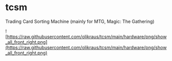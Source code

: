 # tcsm
Trading Card Sorting Machine (mainly for MTG, Magic: The Gathering)

![https://raw.githubusercontent.com/olikraus/tcsm/main/hardware/png/show_all_front_right.png](https://raw.githubusercontent.com/olikraus/tcsm/main/hardware/png/show_all_front_right.png)

